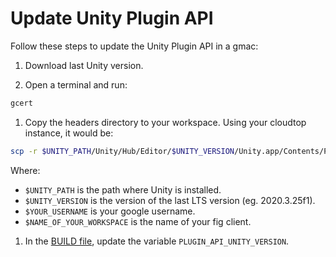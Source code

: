 # Update Unity Plugin API

Follow these steps to update the Unity Plugin API in a gmac:

1. Download last Unity version.

1. Open a terminal and run:
```sh
gcert
```

1. Copy the headers directory to your workspace. Using your cloudtop instance, it would be:
```sh
scp -r $UNITY_PATH/Unity/Hub/Editor/$UNITY_VERSION/Unity.app/Contents/PluginAPI/* $YOUR_USERNAME.c.googlers.com:/google/src/cloud/$YOUR_USERNAME/$NAME_OF_YOUR_WORKSPACE/google3/third_party/unity/PluginApi
```
Where:
- `$UNITY_PATH` is the path where Unity is installed.
- `$UNITY_VERSION` is the version of the last LTS version (eg. 2020.3.25f1).
- `$YOUR_USERNAME` is your google username.
- `$NAME_OF_YOUR_WORKSPACE` is the name of your fig client.

1. In the [BUILD file](https://source.corp.google.com/piper///depot/google3/third_party/unity/PluginApi/BUILD), update the variable `PLUGIN_API_UNITY_VERSION`.
